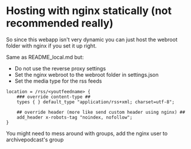 # Hosting with nginx statically (not recommended really)

So since this webapp isn't very dynamic you can just host the webroot folder with nginx if you set it up right.

Same as README_local.md but:

* Do not use the reverse proxy settings
* Set the nginx webroot to the webroot folder in settings.json
* Set the media type for the rss feeds

```plaintext
location = /rss/<youtfeedname> {
    ### override content-type ##
    types { } default_type "application/rss+xml; charset=utf-8";

    ## override header (more like send custom header using nginx) ##
    add_header x-robots-tag "noindex, nofollow";
}
```

You might need to mess around with groups, add the nginx user to archivepodcast's group
